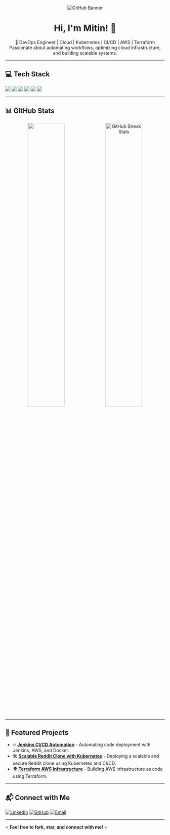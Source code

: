 <!-- Banner Image -->
<p align="center">
  <img src="https://raw.githubusercontent.com/sohaliya26/sohaliya26/main/banner.png" alt="GitHub Banner">
</p>


<!-- Introduction -->
<h1 align="center">Hi, I'm Mitin! 👋</h1>

<p align="center">
🚀 DevOps Engineer | Cloud | Kubernetes | CI/CD | AWS | Terraform  
Passionate about automating workflows, optimizing cloud infrastructure, and building scalable systems.
</p>

---

<!-- Stats & Tech Stack -->
<h2>💻 Tech Stack</h2>

<p>
  <img src="https://img.shields.io/badge/Linux-%23FCC624.svg?style=for-the-badge&logo=linux&logoColor=black">
  <img src="https://img.shields.io/badge/AWS-%23FF9900.svg?style=for-the-badge&logo=amazon-aws&logoColor=white">
  <img src="https://img.shields.io/badge/Terraform-%235835CC.svg?style=for-the-badge&logo=terraform&logoColor=white">
  <img src="https://img.shields.io/badge/Docker-%232496ED.svg?style=for-the-badge&logo=docker&logoColor=white">
  <img src="https://img.shields.io/badge/Kubernetes-%23326CE5.svg?style=for-the-badge&logo=kubernetes&logoColor=white">
  <img src="https://img.shields.io/badge/Jenkins-%23D24939.svg?style=for-the-badge&logo=jenkins&logoColor=white">
</p>

---

<!-- GitHub Stats -->
<h2>📊 GitHub Stats</h2>

<p align="center">
  <img src="https://github-readme-stats.vercel.app/api?username=sohaliya26&show_icons=true&theme=radical" width="48%">
  <img src="https://github-readme-streak-stats.herokuapp.com/?user=sohaliya26&theme=radical" alt="GitHub Streak Stats" width="48%">
</p>

---

<!-- Projects -->
<h2>🚀 Featured Projects</h2>

- 🔥 **[Jenkins CI/CD Automation](https://github.com/sohaliya26/Jenkins-Automating-Code-Deployment)** - Automating code deployment with Jenkins, AWS, and Docker.
- 🛠️ **[Scalable Reddit Clone with Kubernetes](https://github.com/sohaliya26/Reddit-Kubernetes)** - Deploying a scalable and secure Reddit clone using Kubernetes and CI/CD.
- 🌍 **[Terraform AWS Infrastructure](https://github.com/sohaliya26/Terraform-AWS-Infra)** - Building AWS infrastructure as code using Terraform.

---

<!-- Connect with Me -->
<h2>📬 Connect with Me</h2>

[![LinkedIn](https://img.shields.io/badge/LinkedIn-%230077B5.svg?style=for-the-badge&logo=linkedin&logoColor=white)](https://linkedin.com/in/sohaliya-mitin-465415236)
[![GitHub](https://img.shields.io/badge/GitHub-%23181717.svg?style=for-the-badge&logo=github&logoColor=white)](https://github.com/sohaliya26)
[![Email](https://img.shields.io/badge/Email-%23D14836.svg?style=for-the-badge&logo=gmail&logoColor=white)](mailto:sohaliyamitin@gmail.com)

---

⭐ **Feel free to fork, star, and connect with me!** ⭐
